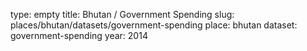 type: empty
title: Bhutan / Government Spending
slug: places/bhutan/datasets/government-spending
place: bhutan
dataset: government-spending
year: 2014
